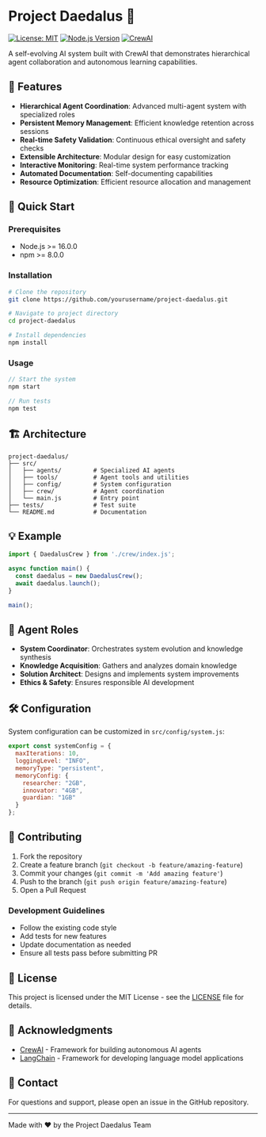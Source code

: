 # Project Daedalus 🚀

[![License: MIT](https://img.shields.io/badge/License-MIT-yellow.svg)](https://opensource.org/licenses/MIT)
[![Node.js Version](https://img.shields.io/badge/node-%3E%3D16.0.0-brightgreen)](https://nodejs.org)
[![CrewAI](https://img.shields.io/badge/CrewAI-1.0.0-blue)](https://github.com/joaomdmoura/crewAI)

A self-evolving AI system built with CrewAI that demonstrates hierarchical agent collaboration and autonomous learning capabilities.

## 🌟 Features

- **Hierarchical Agent Coordination**: Advanced multi-agent system with specialized roles
- **Persistent Memory Management**: Efficient knowledge retention across sessions
- **Real-time Safety Validation**: Continuous ethical oversight and safety checks
- **Extensible Architecture**: Modular design for easy customization
- **Interactive Monitoring**: Real-time system performance tracking
- **Automated Documentation**: Self-documenting capabilities
- **Resource Optimization**: Efficient resource allocation and management

## 🚀 Quick Start

### Prerequisites

- Node.js >= 16.0.0
- npm >= 8.0.0

### Installation

```bash
# Clone the repository
git clone https://github.com/yourusername/project-daedalus.git

# Navigate to project directory
cd project-daedalus

# Install dependencies
npm install
```

### Usage

```javascript
// Start the system
npm start

// Run tests
npm test
```

## 🏗️ Architecture

```
project-daedalus/
├── src/
│   ├── agents/         # Specialized AI agents
│   ├── tools/          # Agent tools and utilities
│   ├── config/         # System configuration
│   ├── crew/           # Agent coordination
│   └── main.js         # Entry point
├── tests/              # Test suite
└── README.md           # Documentation
```

## 💡 Example

```javascript
import { DaedalusCrew } from './crew/index.js';

async function main() {
  const daedalus = new DaedalusCrew();
  await daedalus.launch();
}

main();
```

## 🤖 Agent Roles

- **System Coordinator**: Orchestrates system evolution and knowledge synthesis
- **Knowledge Acquisition**: Gathers and analyzes domain knowledge
- **Solution Architect**: Designs and implements system improvements
- **Ethics & Safety**: Ensures responsible AI development

## 🛠️ Configuration

System configuration can be customized in `src/config/system.js`:

```javascript
export const systemConfig = {
  maxIterations: 10,
  loggingLevel: "INFO",
  memoryType: "persistent",
  memoryConfig: {
    researcher: "2GB",
    innovator: "4GB",
    guardian: "1GB"
  }
};
```

## 🤝 Contributing

1. Fork the repository
2. Create a feature branch (`git checkout -b feature/amazing-feature`)
3. Commit your changes (`git commit -m 'Add amazing feature'`)
4. Push to the branch (`git push origin feature/amazing-feature`)
5. Open a Pull Request

### Development Guidelines

- Follow the existing code style
- Add tests for new features
- Update documentation as needed
- Ensure all tests pass before submitting PR

## 📝 License

This project is licensed under the MIT License - see the [LICENSE](LICENSE) file for details.

## 🙏 Acknowledgments

- [CrewAI](https://github.com/joaomdmoura/crewAI) - Framework for building autonomous AI agents
- [LangChain](https://github.com/hwchase17/langchain) - Framework for developing language model applications

## 📧 Contact

For questions and support, please open an issue in the GitHub repository.

---

Made with ❤️ by the Project Daedalus Team
